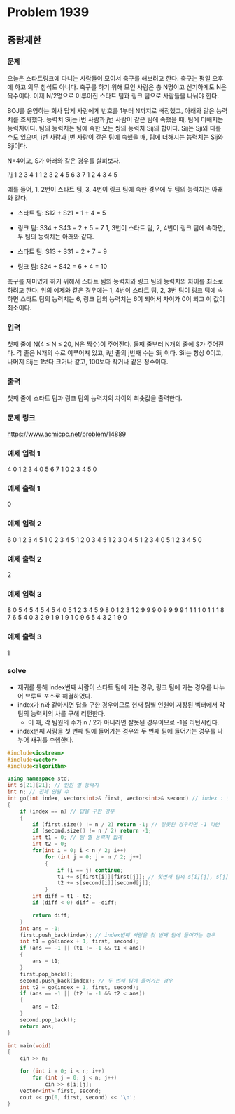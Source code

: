 # Problem 1939

## 중량제한

### 문제
오늘은 스타트링크에 다니는 사람들이 모여서 축구를 해보려고 한다. 축구는 평일 오후에 하고 의무 참석도 아니다. 축구를 하기 위해 모인 사람은 총 N명이고 신기하게도 N은 짝수이다. 이제 N/2명으로 이루어진 스타트 팀과 링크 팀으로 사람들을 나눠야 한다.

BOJ를 운영하는 회사 답게 사람에게 번호를 1부터 N까지로 배정했고, 아래와 같은 능력치를 조사했다. 능력치 Sij는 i번 사람과 j번 사람이 같은 팀에 속했을 때, 팀에 더해지는 능력치이다. 팀의 능력치는 팀에 속한 모든 쌍의 능력치 Sij의 합이다. Sij는 Sji와 다를 수도 있으며, i번 사람과 j번 사람이 같은 팀에 속했을 때, 팀에 더해지는 능력치는 Sij와 Sji이다.

N=4이고, S가 아래와 같은 경우를 살펴보자.

i\j	1	2	3	4
1	 	1	2	3
2	4	 	5	6
3	7	1	 	2
4	3	4	5	 

예를 들어, 1, 2번이 스타트 팀, 3, 4번이 링크 팀에 속한 경우에 두 팀의 능력치는 아래와 같다.

- 스타트 팀: S12 + S21 = 1 + 4 = 5
- 링크 팀: S34 + S43 = 2 + 5 = 7
1, 3번이 스타트 팀, 2, 4번이 링크 팀에 속하면, 두 팀의 능력치는 아래와 같다.

- 스타트 팀: S13 + S31 = 2 + 7 = 9
- 링크 팀: S24 + S42 = 6 + 4 = 10

축구를 재미있게 하기 위해서 스타트 팀의 능력치와 링크 팀의 능력치의 차이를 최소로 하려고 한다. 위의 예제와 같은 경우에는 1, 4번이 스타트 팀, 2, 3번 팀이 링크 팀에 속하면 스타트 팀의 능력치는 6, 링크 팀의 능력치는 6이 되어서 차이가 0이 되고 이 값이 최소이다.

### 입력
첫째 줄에 N(4 ≤ N ≤ 20, N은 짝수)이 주어진다. 둘째 줄부터 N개의 줄에 S가 주어진다. 각 줄은 N개의 수로 이루어져 있고, i번 줄의 j번째 수는 Sij 이다. Sii는 항상 0이고, 나머지 Sij는 1보다 크거나 같고, 100보다 작거나 같은 정수이다.


### 출력
첫째 줄에 스타트 팀과 링크 팀의 능력치의 차이의 최솟값을 출력한다.

### 문제 링크
<https://www.acmicpc.net/problem/14889>

### 예제 입력 1
4
0 1 2 3
4 0 5 6
7 1 0 2
3 4 5 0

### 예제 출력 1
0

### 예제 입력 2
6
0 1 2 3 4 5
1 0 2 3 4 5
1 2 0 3 4 5
1 2 3 0 4 5
1 2 3 4 0 5
1 2 3 4 5 0

### 예제 출력 2
2

### 예제 입력 3
8
0 5 4 5 4 5 4 5
4 0 5 1 2 3 4 5
9 8 0 1 2 3 1 2
9 9 9 0 9 9 9 9
1 1 1 1 0 1 1 1
8 7 6 5 4 0 3 2
9 1 9 1 9 1 0 9
6 5 4 3 2 1 9 0

### 예제 출력 3
1

### solve
- 재귀를 통해 index번째 사람이 스타트 팀에 가는 경우, 링크 팀에 가는 경우를 나누어 브루트 포스로 해결하였다.
- index가 n과 같아지면 답을 구한 경우이므로 현재 팀별 인원이 저장된 벡터에서 각 팀의 능력치의 차를 구해 리턴한다.
	- 이 때, 각 팀원의 수가 n / 2가 아니라면 잘못된 경우이므로 -1을 리턴시킨다.
- index번째 사람을 첫 번째 팀에 들어가는 경우와 두 번째 팀에 들어가는 경우를 나누어 재귀를 수행한다.

```C++
#include<iostream>
#include<vector>
#include<algorithm>

using namespace std;
int s[21][21]; // 인원 별 능력치
int n; // 전체 인원 수
int go(int index, vector<int>& first, vector<int>& second) // index : 현재 인덱스, first : 첫번째 팀, second : 두번째 팀
{
	if (index == n) // 답을 구한 경우
	{
		if (first.size() != n / 2) return -1; // 잘못된 경우라면 -1 리턴
		if (second.size() != n / 2) return -1;
		int t1 = 0; // 팀 별 능력치 합계
		int t2 = 0;
		for(int i = 0; i < n / 2; i++)
			for (int j = 0; j < n / 2; j++)
			{
				if (i == j) continue;
				t1 += s[first[i]][first[j]]; // 첫번째 팀의 s[i][j], s[j][i]를 모두 더함
				t2 += s[second[i]][second[j]];
			}
		int diff = t1 - t2;
		if (diff < 0) diff = -diff;

		return diff;
	}
	int ans = -1;
	first.push_back(index); // index번째 사람을 첫 번째 팀에 들어가는 경우
	int t1 = go(index + 1, first, second);
	if (ans == -1 || (t1 != -1 && t1 < ans))
	{
		ans = t1;
	}
	first.pop_back();
	second.push_back(index); // 두 번째 팀에 들어가는 경우
	int t2 = go(index + 1, first, second);
	if (ans == -1 || (t2 != -1 && t2 < ans))
	{
		ans = t2;
	}
	second.pop_back();
	return ans;
}

int main(void)
{
	cin >> n;

	for (int i = 0; i < n; i++)
		for (int j = 0; j < n; j++)
			cin >> s[i][j];
	vector<int> first, second;
	cout << go(0, first, second) << '\n';
}
```

